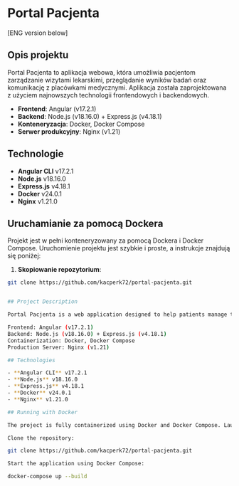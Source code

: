 # Portal Pacjenta

[ENG version below]

## Opis projektu

Portal Pacjenta to aplikacja webowa, która umożliwia pacjentom zarządzanie wizytami lekarskimi, przeglądanie wyników badań oraz komunikację z placówkami medycznymi. Aplikacja została zaprojektowana z użyciem najnowszych technologii frontendowych i backendowych.

- **Frontend**: Angular (v17.2.1)
- **Backend**: Node.js (v18.16.0) + Express.js (v4.18.1)
- **Konteneryzacja**: Docker, Docker Compose
- **Serwer produkcyjny**: Nginx (v1.21)

## Technologie

- **Angular CLI** v17.2.1
- **Node.js** v18.16.0
- **Express.js** v4.18.1
- **Docker** v24.0.1
- **Nginx** v1.21.0

## Uruchamianie za pomocą Dockera

Projekt jest w pełni konteneryzowany za pomocą Dockera i Docker Compose. Uruchomienie projektu jest szybkie i proste, a instrukcje znajdują się poniżej:

1. **Skopiowanie repozytorium**:

```bash
git clone https://github.com/kacperk72/portal-pacjenta.git


## Project Description

Portal Pacjenta is a web application designed to help patients manage their medical appointments, view test results, and communicate with medical institutions. The app was built using the latest frontend and backend technologies.

Frontend: Angular (v17.2.1)
Backend: Node.js (v18.16.0) + Express.js (v4.18.1)
Containerization: Docker, Docker Compose
Production Server: Nginx (v1.21)

## Technologies

- **Angular CLI** v17.2.1
- **Node.js** v18.16.0
- **Express.js** v4.18.1
- **Docker** v24.0.1
- **Nginx** v1.21.0

## Running with Docker

The project is fully containerized using Docker and Docker Compose. Launching the project is quick and easy with the following steps:

Clone the repository:

git clone https://github.com/kacperk72/portal-pacjenta.git

Start the application using Docker Compose:

docker-compose up --build
